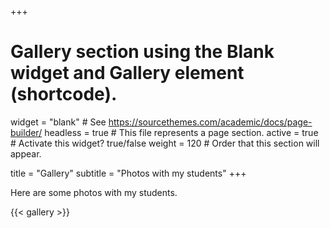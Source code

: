 +++
# Gallery section using the Blank widget and Gallery element (shortcode).
widget = "blank"  # See https://sourcethemes.com/academic/docs/page-builder/
headless = true  # This file represents a page section.
active = true  # Activate this widget? true/false
weight = 120  # Order that this section will appear.

title = "Gallery"
subtitle = "Photos with my students"
+++

Here are some photos with my students. 

{{< gallery >}}
